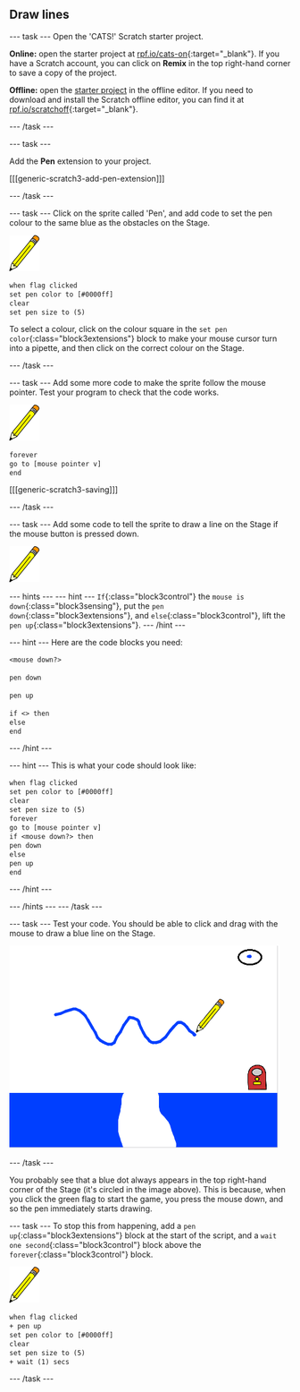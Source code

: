 ## Draw lines

--- task ---
Open the 'CATS!' Scratch starter project.

**Online:** open the starter project at [rpf.io/cats-on](http://rpf.io/cats-on){:target="_blank"}. If you have a Scratch account, you can click on **Remix** in the top right-hand corner to save a copy of the project.

**Offline:** open the [starter project](resources/cats-resources.sb2) in the offline editor. If you need to download and install the Scratch offline editor, you can find it at [rpf.io/scratchoff](http://rpf.io/scratchoff){:target="_blank"}.

--- /task ---

--- task ---

Add the **Pen** extension to your project.

[[[generic-scratch3-add-pen-extension]]]

--- /task ---

--- task ---
Click on the sprite called 'Pen', and add code to set the pen colour to the same blue as the obstacles on the Stage.

![Pen sprite](images/pen-sprite.png)

```blocks3
when flag clicked
set pen color to [#0000ff]
clear
set pen size to (5)
```

To select a colour, click on the colour square in the `set pen color`{:class="block3extensions"} block to make your mouse cursor turn into a pipette, and then click on the correct colour on the Stage.

--- /task ---

--- task ---
Add some more code to make the sprite follow the mouse pointer. Test your program to check that the code works.

![Pen sprite](images/pen-sprite.png)

```blocks3
forever
go to [mouse pointer v]
end
```

[[[generic-scratch3-saving]]]

--- /task ---

--- task ---
Add some code to tell the sprite to draw a line on the Stage if the mouse button is pressed down.

![Pen sprite](images/pen-sprite.png)

--- hints ---
--- hint ---
`If`{:class="block3control"} the `mouse is down`{:class="block3sensing"}, put the `pen down`{:class="block3extensions"}, and `else`{:class="block3control"}, lift the `pen up`{:class="block3extensions"}.
--- /hint ---

--- hint ---
Here are the code blocks you need:

```blocks3
<mouse down?>

pen down

pen up

if <> then
else
end
```
--- /hint ---

--- hint ---
This is what your code should look like:

```blocks3
when flag clicked
set pen color to [#0000ff]
clear
set pen size to (5)
forever
go to [mouse pointer v]
if <mouse down?> then
pen down
else
pen up
end
```
--- /hint ---

--- /hints ---
--- /task ---

--- task ---
Test your code. You should be able to click and drag with the mouse to draw a blue line on the Stage.

![Draw a line](images/draw-a-line.png)

--- /task ---

You probably see that a blue dot always appears in the top right-hand corner of the Stage (it's circled in the image above). This is because, when you click the green flag to start the game, you press the mouse down, and so the pen immediately starts drawing.

--- task ---
To stop this from happening, add a `pen up`{:class="block3extensions"} block at the start of the script, and a `wait one second`{:class="block3control"} block above the `forever`{:class="block3control"} block.

![Pen sprite](images/pen-sprite.png)

```blocks3
when flag clicked
+ pen up
set pen color to [#0000ff]
clear
set pen size to (5)
+ wait (1) secs
```
--- /task ---
